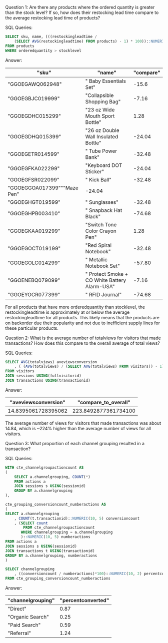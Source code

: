 Question 1: Are there any products where the ordered quantity is greater than the stock level? If so, how does their restocking lead time compare to the average restocking lead time of products?

SQL Queries:

```SQL
SELECT sku, name, (((restockingleadtime / 
	(SELECT AVG(restockingleadtime) FROM products) - 1) * 100))::NUMERIC(10,2) compare
FROM products
WHERE orderedquantity > stocklevel
```

Answer: 

"sku"|"name"|"compare"
----------------|---------------------------------------------|--
"GGOEGAWQ062948"|" Baby Essentials Set"|-15.6
"GGOEGBJC019999"|"Collapsible Shopping Bag"|-7.16
"GGOEGDHC015299"|"23 oz Wide Mouth Sport Bottle"|1.28
"GGOEGDHQ015399"|"26 oz Double Wall Insulated Bottle"|-24.04
"GGOEGETR014599"|" Tube Power Bank"|-32.48
"GGOEGFKA022299"|"Keyboard DOT Sticker"|-24.04
"GGOEGFSR022099"|" Kick Ball"|-32.48
"GGOEGGOA017399"""Maze Pen"|-24.04
"GGOEGHGT019599"|" Sunglasses"|-32.48
"GGOEGHPB003410"|" Snapback Hat Black"|-74.68
"GGOEGKAA019299"|"Switch Tone Color Crayon Pen"|1.28
"GGOEGOCT019199"|"Red Spiral  Notebook"|-32.48
"GGOEGOLC014299"|" Metallic Notebook Set"|-57.80
"GGOENEBQ079099"|" Protect Smoke + CO White Battery Alarm-USA"|-7.16
"GGOEYOCR077399"|" RFID Journal"|-74.68

For all products that have more orderedquantity than stocklevel, the restockingleadtime is approximately at or below the average restockingleadtime for all products. This likely means that the products are on backorder due their popularity and not due to inefficient supply lines for these particular products.

Question 2: What is the average number of totalviews for visitors that made transactions? How does this compare to the overall average of total views?

SQL Queries: 

```SQL
SELECT AVG(totalviews) aveviewsconversion
	, ( (AVG(totalviews) / (SELECT AVG(totalviews) FROM visitors)) - 1) * 100 compare_to_overall
FROM visitors
JOIN sessions USING(fullvisitorid)
JOIN transactions USING(transactionid)
```

Answer:

"aveviewsconversion"|"compare_to_overall"
--------------------|--------------------
14.8395061728395062|223.8492877361734100

The average number of views for visitors that made transactions was about 14.84, which is ~224% higher than the average number of views for all visitors.

Question 3:  What proportion of each channel grouping resulted in a transaction?

SQL Queries:

```SQL
WITH cte_channelgroupactioncount AS
(
	SELECT a.channelgrouping, COUNT(*) 
	FROM actions a 
	JOIN sessions s USING(sessionid)
	GROUP BY a.channelgrouping
),

cte_grouping_conversioncount_numberactions AS
(
SELECT a.channelgrouping
	, COUNT(t.transactionid)::NUMERIC(10, 5) conversioncount
	, (SELECT count
		FROM cte_channelgroupactioncount
	   WHERE channelgrouping = a.channelgrouping
	   )::NUMERIC(10, 5) numberactions
FROM actions a
JOIN sessions s USING(sessionid)
JOIN transactions t USING(transactionid)
GROUP BY a.channelgrouping, numberactions
)

SELECT channelgrouping
	, ((conversioncount / numberactions)*100)::NUMERIC(10, 2) percentconverted
FROM cte_grouping_conversioncount_numberactions
```

Answer:

"channelgrouping"|"percentconverted"
-----------------|-------------------
"Direct"|0.87
"Organic Search"|0.25
"Paid Search"|0.59
"Referral"|1.24

